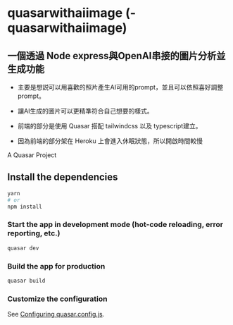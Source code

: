 # quasarwithaiimage (-quasarwithaiimage)

## 一個透過 Node express與OpenAI串接的圖片分析並生成功能
* 主要是想説可以用喜歡的照片產生AI可用的prompt，並且可以依照喜好調整prompt。
* 讓AI生成的圖片可以更精準符合自己想要的樣式。
* 前端的部分是使用 Quasar 搭配 tailwindcss 以及 typescript建立。

* 因為前端的部分架在 Heroku 上會進入休眠狀態，所以開啟時間較慢

A Quasar Project

## Install the dependencies
```bash
yarn
# or
npm install
```

### Start the app in development mode (hot-code reloading, error reporting, etc.)
```bash
quasar dev
```


### Build the app for production
```bash
quasar build
```

### Customize the configuration
See [Configuring quasar.config.js](https://v2.quasar.dev/quasar-cli-vite/quasar-config-js).
